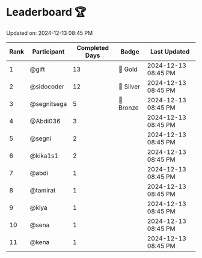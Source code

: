 # Leaderboard 🏆

Updated on: 2024-12-13 08:45 PM

| Rank | Participant       | Completed Days | Badge      | Last Updated         |
|------|-------------------|----------------|------------|----------------------|
| 1    | @gift             | 13             | 🏅 Gold     | 2024-12-13 08:45 PM |
| 2    | @sidocoder        | 12             | 🥈 Silver   | 2024-12-13 08:45 PM |
| 3    | @segnitsega       | 5              | 🥉 Bronze   | 2024-12-13 08:45 PM |
| 4    | @Abdi036          | 3              |            | 2024-12-13 08:45 PM |
| 5    | @segni            | 2              |            | 2024-12-13 08:45 PM |
| 6    | @kika1s1          | 2              |            | 2024-12-13 08:45 PM |
| 7    | @abdi             | 1              |            | 2024-12-13 08:45 PM |
| 8    | @tamirat          | 1              |            | 2024-12-13 08:45 PM |
| 9    | @kiya             | 1              |            | 2024-12-13 08:45 PM |
| 10   | @sena             | 1              |            | 2024-12-13 08:45 PM |
| 11   | @kena             | 1              |            | 2024-12-13 08:45 PM |
